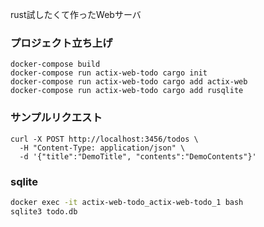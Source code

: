 rust試したくて作ったWebサーバ

### プロジェクト立ち上げ
```
docker-compose build
docker-compose run actix-web-todo cargo init
docker-compose run actix-web-todo cargo add actix-web
docker-compose run actix-web-todo cargo add rusqlite
```

### サンプルリクエスト
```
curl -X POST http://localhost:3456/todos \
  -H "Content-Type: application/json" \
  -d '{"title":"DemoTitle", "contents":"DemoContents"}'
```

### sqlite
```bash
docker exec -it actix-web-todo_actix-web-todo_1 bash
sqlite3 todo.db
```
